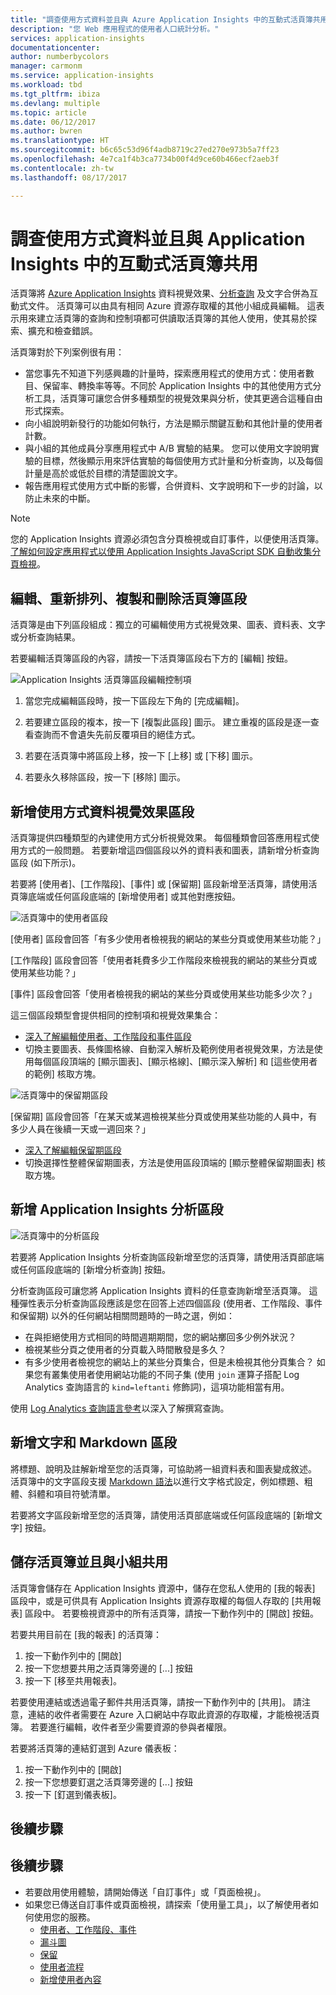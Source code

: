 ```yaml
---
title: "調查使用方式資料並且與 Azure Application Insights 中的互動式活頁簿共用 | Microsoft docs"
description: "您 Web 應用程式的使用者人口統計分析。"
services: application-insights
documentationcenter: 
author: numberbycolors
manager: carmonm
ms.service: application-insights
ms.workload: tbd
ms.tgt_pltfrm: ibiza
ms.devlang: multiple
ms.topic: article
ms.date: 06/12/2017
ms.author: bwren
ms.translationtype: HT
ms.sourcegitcommit: b6c65c53d96f4adb8719c27ed270e973b5a7ff23
ms.openlocfilehash: 4e7ca1f4b3ca7734b00f4d9ce60b466ecf2aeb3f
ms.contentlocale: zh-tw
ms.lasthandoff: 08/17/2017

---
```


# <a name="investigate-and-share-usage-data-with-interactive-workbooks-in-application-insights"></a>調查使用方式資料並且與 Application Insights 中的互動式活頁簿共用

活頁簿將 [Azure Application Insights](app-insights-overview.md) 資料視覺效果、[分析查詢](app-insights-analytics.md) 及文字合併為互動式文件。 活頁簿可以由具有相同 Azure 資源存取權的其他小組成員編輯。 這表示用來建立活頁簿的查詢和控制項都可供讀取活頁簿的其他人使用，使其易於探索、擴充和檢查錯誤。

活頁簿對於下列案例很有用：

* 當您事先不知道下列感興趣的計量時，探索應用程式的使用方式：使用者數目、保留率、轉換率等等。不同於 Application Insights 中的其他使用方式分析工具，活頁簿可讓您合併多種類型的視覺效果與分析，使其更適合這種自由形式探索。
* 向小組說明新發行的功能如何執行，方法是顯示關鍵互動和其他計量的使用者計數。
* 與小組的其他成員分享應用程式中 A/B 實驗的結果。 您可以使用文字說明實驗的目標，然後顯示用來評估實驗的每個使用方式計量和分析查詢，以及每個計量是高於或低於目標的清楚圖說文字。
* 報告應用程式使用方式中斷的影響，合併資料、文字說明和下一步的討論，以防止未來的中斷。

> [!NOTE]
> 您的 Application Insights 資源必須包含分頁檢視或自訂事件，以便使用活頁簿。 [了解如何設定應用程式以使用 Application Insights JavaScript SDK 自動收集分頁檢視](app-insights-javascript.md)。
> 
> 

## <a name="editing-rearranging-cloning-and-deleting-workbook-sections"></a>編輯、重新排列、複製和刪除活頁簿區段

活頁簿是由下列區段組成：獨立的可編輯使用方式視覺效果、圖表、資料表、文字或分析查詢結果。

若要編輯活頁簿區段的內容，請按一下活頁簿區段右下方的 [編輯] 按鈕。

![Application Insights 活頁簿區段編輯控制項](./media/app-insights-usage-workbooks/editing-controls.png)

1. 當您完成編輯區段時，按一下區段左下角的 [完成編輯]。

2. 若要建立區段的複本，按一下 [複製此區段] 圖示。 建立重複的區段是逐一查看查詢而不會遺失先前反覆項目的絕佳方式。

3. 若要在活頁簿中將區段上移，按一下 [上移] 或 [下移] 圖示。

4. 若要永久移除區段，按一下 [移除] 圖示。

## <a name="adding-usage-data-visualization-sections"></a>新增使用方式資料視覺效果區段

活頁簿提供四種類型的內建使用方式分析視覺效果。 每個種類會回答應用程式使用方式的一般問題。 若要新增這四個區段以外的資料表和圖表，請新增分析查詢區段 (如下所示)。

若要將 [使用者]、[工作階段]、[事件] 或 [保留期] 區段新增至活頁簿，請使用活頁簿底端或任何區段底端的 [新增使用者] 或其他對應按鈕。

![活頁簿中的使用者區段](./media/app-insights-usage-workbooks/users-section.png)

[使用者] 區段會回答「有多少使用者檢視我的網站的某些分頁或使用某些功能？」

[工作階段] 區段會回答「使用者耗費多少工作階段來檢視我的網站的某些分頁或使用某些功能？」

[事件] 區段會回答「使用者檢視我的網站的某些分頁或使用某些功能多少次？」

這三個區段類型會提供相同的控制項和視覺效果集合：

* [深入了解編輯使用者、工作階段和事件區段](app-insights-usage-segmentation.md)
* 切換主要圖表、長條圖格線、自動深入解析及範例使用者視覺效果，方法是使用每個區段頂端的 [顯示圖表]、[顯示格線]、[顯示深入解析] 和 [這些使用者的範例] 核取方塊。

![活頁簿中的保留期區段](./media/app-insights-usage-workbooks/retention-section.png)

[保留期] 區段會回答「在某天或某週檢視某些分頁或使用某些功能的人員中，有多少人員在後續一天或一週回來？」

* [深入了解編輯保留期區段](app-insights-usage-retention.md)
* 切換選擇性整體保留期圖表，方法是使用區段頂端的 [顯示整體保留期圖表] 核取方塊。

## <a name="adding-application-insights-analytics-sections"></a>新增 Application Insights 分析區段

![活頁簿中的分析區段](./media/app-insights-usage-workbooks/analytics-section.png)

若要將 Application Insights 分析查詢區段新增至您的活頁簿，請使用活頁部底端或任何區段底端的 [新增分析查詢] 按鈕。

分析查詢區段可讓您將 Application Insights 資料的任意查詢新增至活頁簿。 這種彈性表示分析查詢區段應該是您在回答上述四個區段 (使用者、工作階段、事件和保留期) 以外的任何網站相關問題時的一時之選，例如：

* 在與拒絕使用方式相同的時間週期期間，您的網站擲回多少例外狀況？
* 檢視某些分頁之使用者的分頁載入時間散發是多久？
* 有多少使用者檢視您的網站上的某些分頁集合，但是未檢視其他分頁集合？ 如果您有叢集使用者使用網站功能的不同子集 (使用 `join` 運算子搭配 Log Analytics 查詢語言的 `kind=leftanti` 修飾詞)，這項功能相當有用。

使用 [Log Analytics 查詢語言參考](https://docs.loganalytics.io/)以深入了解撰寫查詢。

## <a name="adding-text-and-markdown-sections"></a>新增文字和 Markdown 區段

將標題、說明及註解新增至您的活頁簿，可協助將一組資料表和圖表變成敘述。 活頁簿中的文字區段支援 [Markdown 語法](https://daringfireball.net/projects/markdown/)以進行文字格式設定，例如標題、粗體、斜體和項目符號清單。

若要將文字區段新增至您的活頁簿，請使用活頁部底端或任何區段底端的 [新增文字] 按鈕。

## <a name="saving-and-sharing-workbooks-with-your-team"></a>儲存活頁簿並且與小組共用

活頁簿會儲存在 Application Insights 資源中，儲存在您私人使用的 [我的報表] 區段中，或是可供具有 Application Insights 資源存取權的每個人存取的 [共用報表] 區段中。 若要檢視資源中的所有活頁簿，請按一下動作列中的 [開啟] 按鈕。

若要共用目前在 [我的報表] 的活頁簿：

1. 按一下動作列中的 [開啟]
2. 按一下您想要共用之活頁簿旁邊的 [...] 按鈕
3. 按一下 [移至共用報表]。

若要使用連結或透過電子郵件共用活頁簿，請按一下動作列中的 [共用]。 請注意，連結的收件者需要在 Azure 入口網站中存取此資源的存取權，才能檢視活頁簿。 若要進行編輯，收件者至少需要資源的參與者權限。

若要將活頁簿的連結釘選到 Azure 儀表板：

1. 按一下動作列中的 [開啟]
2. 按一下您想要釘選之活頁簿旁邊的 [...] 按鈕
3. 按一下 [釘選到儀表板]。

## <a name="next-steps"></a>後續步驟

## <a name="next-steps"></a>後續步驟
- 若要啟用使用體驗，請開始傳送「自訂事件」[](https://docs.microsoft.com/en-us/azure/application-insights/app-insights-api-custom-events-metrics#trackevent)或「頁面檢視」[](https://docs.microsoft.com/azure/application-insights/app-insights-api-custom-events-metrics#page-views)。
- 如果您已傳送自訂事件或頁面檢視，請探索「使用量工具」，以了解使用者如何使用您的服務。
    - [使用者、工作階段、事件](app-insights-usage-segmentation.md)
    - [漏斗圖](usage-funnels.md)
    - [保留](app-insights-usage-retention.md)
    - [使用者流程](app-insights-usage-flows.md)
    - [新增使用者內容](app-insights-usage-send-user-context.md)
    

